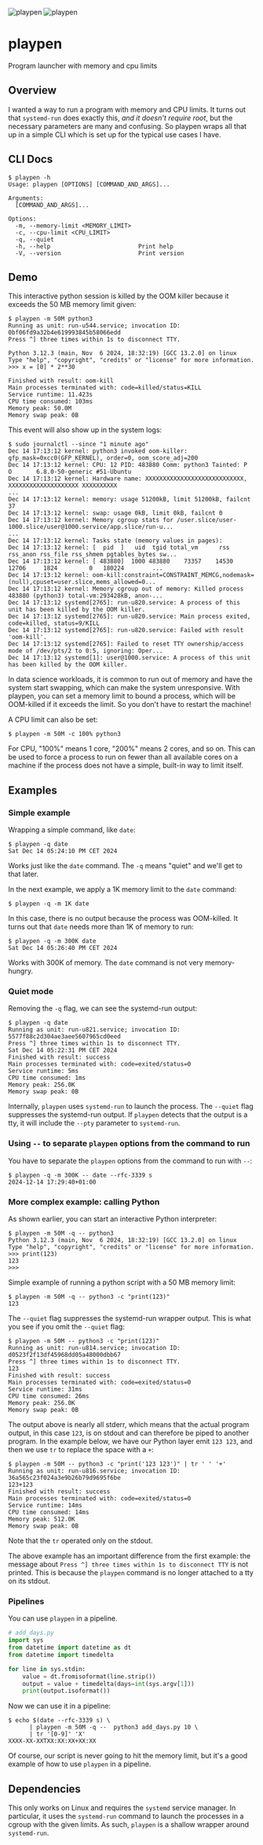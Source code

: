 ![playpen](playpen_transparent2.png)
![playpen](playpen.jpg)

# playpen
Program launcher with memory and cpu limits

## Overview

I wanted a way to run a program with memory and CPU limits. It turns out
that `systemd-run` does exactly this, _and it doesn't require root_, but
the necessary parameters are many and confusing. So playpen wraps all that
up in a simple CLI which is set up for the typical use cases I have.

## CLI Docs

```
$ playpen -h
Usage: playpen [OPTIONS] [COMMAND_AND_ARGS]...

Arguments:
  [COMMAND_AND_ARGS]...  

Options:
  -m, --memory-limit <MEMORY_LIMIT>  
  -c, --cpu-limit <CPU_LIMIT>        
  -q, --quiet                        
  -h, --help                         Print help
  -V, --version                      Print version
```

## Demo

This interactive python session is killed by the OOM killer because
it exceeds the 50 MB memory limit given:

```
$ playpen -m 50M python3
Running as unit: run-u544.service; invocation ID: 0bf06fd9a32b4e619993845b58066edd
Press ^] three times within 1s to disconnect TTY.

Python 3.12.3 (main, Nov  6 2024, 18:32:19) [GCC 13.2.0] on linux
Type "help", "copyright", "credits" or "license" for more information.
>>> x = [0] * 2**30

Finished with result: oom-kill
Main processes terminated with: code=killed/status=KILL
Service runtime: 11.423s
CPU time consumed: 103ms
Memory peak: 50.0M
Memory swap peak: 0B
```

This event will also show up in the system logs:

```journalctl
$ sudo journalctl --since "1 minute ago"
Dec 14 17:13:12 kernel: python3 invoked oom-killer: gfp_mask=0xcc0(GFP_KERNEL), order=0, oom_score_adj=200
Dec 14 17:13:12 kernel: CPU: 12 PID: 483880 Comm: python3 Tainted: P           O       6.8.0-50-generic #51-Ubuntu
Dec 14 17:13:12 kernel: Hardware name: XXXXXXXXXXXXXXXXXXXXXXXXXXXX, XXXXXXXXXXXXXXXXXXXX XXXXXXXXXX
...
Dec 14 17:13:12 kernel: memory: usage 51200kB, limit 51200kB, failcnt 37
Dec 14 17:13:12 kernel: swap: usage 0kB, limit 0kB, failcnt 0
Dec 14 17:13:12 kernel: Memory cgroup stats for /user.slice/user-1000.slice/user@1000.service/app.slice/run-u...
...
Dec 14 17:13:12 kernel: Tasks state (memory values in pages):
Dec 14 17:13:12 kernel: [  pid  ]   uid  tgid total_vm      rss rss_anon rss_file rss_shmem pgtables_bytes sw...
Dec 14 17:13:12 kernel: [ 483880]  1000 483880    73357    14530    12706     1824         0   180224        ...
Dec 14 17:13:12 kernel: oom-kill:constraint=CONSTRAINT_MEMCG,nodemask=(null),cpuset=user.slice,mems_allowed=0...
Dec 14 17:13:12 kernel: Memory cgroup out of memory: Killed process 483880 (python3) total-vm:293428kB, anon-...
Dec 14 17:13:12 systemd[2765]: run-u820.service: A process of this unit has been killed by the OOM killer.
Dec 14 17:13:12 systemd[2765]: run-u820.service: Main process exited, code=killed, status=9/KILL
Dec 14 17:13:12 systemd[2765]: run-u820.service: Failed with result 'oom-kill'.
Dec 14 17:13:12 systemd[2765]: Failed to reset TTY ownership/access mode of /dev/pts/2 to 0:5, ignoring: Oper...
Dec 14 17:13:12 systemd[1]: user@1000.service: A process of this unit has been killed by the OOM killer.

```

In data science workloads, it is common to run out of memory and have
the system start swapping, which can make the system unresponsive. With
playpen, you can set a memory limit to bound a process, which will be
OOM-killed if it exceeds the limit. So you don't have to restart the
machine!

A CPU limit can also be set:

```
$ playpen -m 50M -c 100% python3
```

For CPU, "100%" means 1 core, "200%" means 2 cores, and so on. This can
be used to force a process to run on fewer than all available cores
on a machine if the process does not have a simple, built-in way to limit 
itself.

## Examples

### Simple example

Wrapping a simple command, like `date`:

```
$ playpen -q date
Sat Dec 14 05:24:10 PM CET 2024
```

Works just like the `date` command. The `-q` means "quiet" and we'll get
to that later.

In the next example, we apply a 1K memory limit to the `date` command:

```
$ playpen -q -m 1K date
```

In this case, there is no output because the process was OOM-killed. It
turns out that `date` needs more than 1K of memory to run:

```
$ playpen -q -m 300K date
Sat Dec 14 05:26:40 PM CET 2024
```

Works with 300K of memory. The `date` command is not very memory-hungry.

### Quiet mode

Removing the `-q` flag, we can see the systemd-run output:

```
$ playpen -q date
Running as unit: run-u821.service; invocation ID: 5577f88c2d304ae3aee5607965cd0eed
Press ^] three times within 1s to disconnect TTY.
Sat Dec 14 05:22:31 PM CET 2024
Finished with result: success
Main processes terminated with: code=exited/status=0
Service runtime: 5ms
CPU time consumed: 1ms
Memory peak: 256.0K
Memory swap peak: 0B
```

Internally, `playpen` uses `systemd-run` to launch the process. The
`--quiet` flag suppresses the systemd-run output. If `playpen` detects
that the output is a tty, it will include the `--pty` parameter to
`systemd-run`.

### Using `--` to separate `playpen` options from the command to run

You have to separate the `playpen` options from the command to run with
`--`:

```
$ playpen -q -m 300K -- date --rfc-3339 s
2024-12-14 17:29:40+01:00
```

### More complex example: calling Python

As shown earlier, you can start an interactive Python interpreter:

```
$ playpen -m 50M -q -- python3
Python 3.12.3 (main, Nov  6 2024, 18:32:19) [GCC 13.2.0] on linux
Type "help", "copyright", "credits" or "license" for more information.
>>> print(123)
123
>>> 
```

Simple example of running a python script with a 50 MB memory limit:

```
$ playpen -m 50M -q -- python3 -c "print(123)"
123
```

The `--quiet` flag suppresses the systemd-run wrapper output. This is what
you see if you omit the `--quiet` flag:

```
$ playpen -m 50M -- python3 -c "print(123)"
Running as unit: run-u814.service; invocation ID: d0523f2f13df45968dd05a48000dbb67
Press ^] three times within 1s to disconnect TTY.
123
Finished with result: success
Main processes terminated with: code=exited/status=0
Service runtime: 31ms
CPU time consumed: 26ms
Memory peak: 256.0K
Memory swap peak: 0B
```

The output above is nearly all stderr, which means that the actual
program output, in this case `123`, is on stdout and can therefore
be piped to another program. In the example below, we have our
Python layer emit `123 123`, and then we use `tr` to replace the
space with a `+`:

```
$ playpen -m 50M -- python3 -c "print('123 123')" | tr ' ' '+'
Running as unit: run-u816.service; invocation ID: 36a565c23f024a3e9b26b79d9695f6be
123+123
Finished with result: success
Main processes terminated with: code=exited/status=0
Service runtime: 14ms
CPU time consumed: 14ms
Memory peak: 512.0K
Memory swap peak: 0B
```

Note that the `tr` operated only on the stdout.

The above example has an important difference from the first example: the
message about `Press ^] three times within 1s to disconnect TTY` is not
printed. This is because the `playpen` command is no longer attached to a tty
on its stdout.

### Pipelines

You can use `playpen` in a pipeline.

```python
# add_days.py
import sys
from datetime import datetime as dt
from datetime import timedelta

for line in sys.stdin:
    value = dt.fromisoformat(line.strip())
    output = value + timedelta(days=int(sys.argv[1]))
    print(output.isoformat())
```

Now we can use it in a pipeline:

```
$ echo $(date --rfc-3339 s) \
      | playpen -m 50M -q --  python3 add_days.py 10 \
      | tr '[0-9]' 'X'
XXXX-XX-XXTXX:XX:XX+XX:XX
```

Of course, our script is never going to hit the memory limit, but it's
a good example of how to use `playpen` in a pipeline.


## Dependencies

This only works on Linux and requires the `systemd` service manager.
In particular, it uses the `systemd-run` command to launch the
processes in a cgroup with the given limits. As such, `playpen`
is a shallow wrapper around `systemd-run`.
